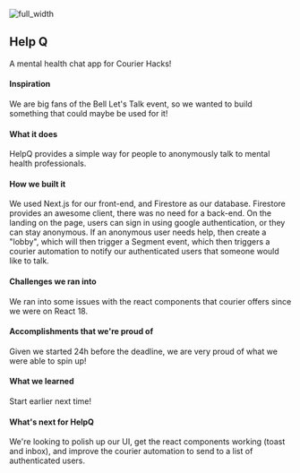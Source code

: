 
![full_width](https://user-images.githubusercontent.com/63019625/192915304-9e61eac6-f3df-4136-b9bd-a4afdafd4da6.png)

## Help Q
A mental health chat app for Courier Hacks!

#### Inspiration
We are big fans of the Bell Let's Talk event, so we wanted to build something that could maybe be used for it!

#### What it does
HelpQ provides a simple way for people to anonymously talk to mental health professionals.

#### How we built it
We used Next.js for our front-end, and Firestore as our database. Firestore provides an awesome client, there was no need for a back-end. On the landing on the page, users can sign in using google authentication, or they can stay anonymous. If an anonymous user needs help, then create a "lobby", which will then trigger a Segment event, which then triggers a courier automation to notify our authenticated users that someone would like to talk. 

#### Challenges we ran into
We ran into some issues with the react components that courier offers since we were on React 18. 

#### Accomplishments that we're proud of
Given we started 24h before the deadline, we are very proud of what we were able to spin up!

#### What we learned
Start earlier next time! 

#### What's next for HelpQ
We're looking to polish up our UI, get the react components working (toast and inbox), and improve the courier automation to send to a list of authenticated users.
